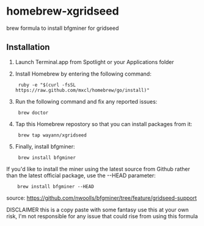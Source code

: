 homebrew-xgridseed
==================

brew formula to install bfgminer for gridseed

Installation
------------
1. Launch Terminal.app from Spotlight or your Applications folder
2. Install Homebrew by entering the following command:

        ruby -e "$(curl -fsSL https://raw.github.com/mxcl/homebrew/go/install)"

3. Run the following command and fix any reported issues:

        brew doctor

3. Tap this Homebrew repostory so that you can install packages from it:

        brew tap wayann/xgridseed
        
4. Finally, install bfgminer:

        brew install bfgminer
        
If you'd like to install the miner using the latest source from Github rather than the latest official package, use the --HEAD parameter:

        brew install bfgminer --HEAD

source:
https://github.com/nwoolls/bfgminer/tree/feature/gridseed-support

DISCLAIMER
this is a copy paste with some fantasy use this at your own risk, I'm not responsible for any issue that could rise from using this formula

